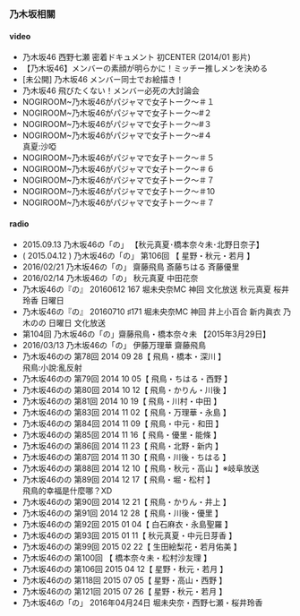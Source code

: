 ### 乃木坂相關



#### video

- 乃木坂46 西野七瀬 密着ドキュメント
  初CENTER (2014/01 影片)  
- 【乃木坂46】メンバーの素顔が明らかに！ミッチー推しメンを決める
- [未公開] 乃木坂46 メンバー同士でお絵描き！
- 乃木坂46 飛びたくない！メンバー必死の大討論会
- NOGIROOM~乃木坂46がパジャマで女子トーク～＃１
- NOGIROOM~乃木坂46がパジャマで女子トーク～#２
- NOGIROOM~乃木坂46がパジャマで女子トーク～#３
- NOGIROOM~乃木坂46がパジャマで女子トーク～#４  
  真夏:沙啞
- NOGIROOM~乃木坂46がパジャマで女子トーク～＃５
- NOGIROOM~乃木坂46がパジャマで女子トーク～＃６
- NOGIROOM~乃木坂46がパジャマで女子トーク～＃７
- NOGIROOM~乃木坂46がパジャマで女子トーク～＃10
- NOGIROOM~乃木坂46がパジャマで女子トーク～＃７



#### radio

- 2015.09.13 乃木坂46の「の」 【秋元真夏･橋本奈々未･北野日奈子】
- ( 2015.04.12 ) 乃木坂46の「の」 第106回 【 星野・秋元・若月 】
- 2016/02/21 乃木坂46の「の」 齋藤飛鳥 斎藤ちはる 斉藤優里
- 2016/02/14 乃木坂46の「の」 秋元真夏 中田花奈
- 乃木坂46の『の』 20160612 167 堀未央奈MC 神回 文化放送 秋元真夏 桜井玲香 日曜日
- 乃木坂46の『の』 20160710 ♯171 堀未央奈MC 神回 井上小百合 新内眞衣 乃木のの 日曜日 文化放送
- 第104回 乃木坂46の「の」齋藤飛鳥・橋本奈々未 【2015年3月29日】
- 2016/03/13 乃木坂46の「の」 伊藤万理華 齋藤飛鳥
- 乃木坂46のの 第78回 2014 09 28【 飛鳥・橋本・深川 】  
  飛鳥:小說:亂反射
- 乃木坂46のの 第79回 2014 10 05【 飛鳥・ちはる・西野 】
- 乃木坂46のの 第80回 2014 10 12【 飛鳥・かりん・川後 】
- 乃木坂46のの 第81回 2014 10 19【 飛鳥・川村・中田 】
- 乃木坂46のの 第83回 2014 11 02【 飛鳥・万理華・永島 】
- 乃木坂46のの 第84回 2014 11 09【 飛鳥・中元・和田 】
- 乃木坂46のの 第85回 2014 11 16【 飛鳥・優里・能條 】
- 乃木坂46のの 第86回 2014 11 23【 飛鳥・北野・新内 】
- 乃木坂46のの 第87回 2014 11 30【 飛鳥・川後・ちはる 】
- 乃木坂46のの 第88回 2014 12 10【 飛鳥・秋元・高山 】※岐阜放送
- 乃木坂46のの 第89回 2014 12 17【 飛鳥・堀・松村 】   
  飛鳥的幸福是什麼哪？XD
- 乃木坂46のの 第90回 2014 12 21【 飛鳥・かりん・井上 】
- 乃木坂46のの 第91回 2014 12 28【 飛鳥・川後・優里 】
- 乃木坂46のの 第92回 2015 01 04【 白石麻衣・永島聖羅 】
- 乃木坂46のの 第93回 2015 01 11【 秋元真夏・中元日芽香 】
- 乃木坂46のの 第99回 2015 02 22【 生田絵梨花・若月佑美 】
- 乃木坂46のの 第100回 【 橋本奈々未・松村沙友理 】
- 乃木坂46のの 第106回 2015 04 12【 星野・秋元・若月 】
- 乃木坂46のの 第118回 2015 07 05【 星野・高山・西野 】
- 乃木坂46のの 第121回 2015 07 26【 星野・秋元・若月 】
- 乃木坂46の「の」 2016年04月24日 堀未央奈・西野七瀬・桜井玲香
